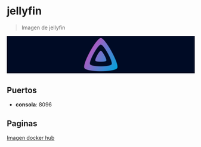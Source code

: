 # jellyfin

> Imagen de jellyfin

![alt text](img/jellyfin.svg)

## Puertos

* **consola**: 8096

## Paginas

[Imagen docker hub](https://hub.docker.com/r/jellyfin/jellyfin)
